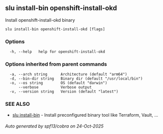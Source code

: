 ## slu install-bin openshift-install-okd

Install openshift-install-okd binary

```
slu install-bin openshift-install-okd [flags]
```

### Options

```
  -h, --help   help for openshift-install-okd
```

### Options inherited from parent commands

```
  -a, --arch string      Architecture (default "arm64")
  -d, --bin-dir string   Binary dir (default "/usr/local/bin")
  -o, --os string        OS (default "darwin")
      --verbose          Verbose output
  -v, --version string   Version (default "latest")
```

### SEE ALSO

* [slu install-bin](slu_install-bin.md)	 - Install preconfigured binary tool like Terraform, Vault, ...

###### Auto generated by spf13/cobra on 24-Oct-2025
